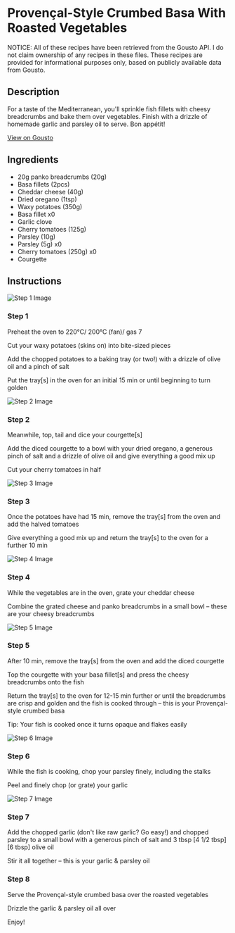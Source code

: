 # Provençal-Style Crumbed Basa With Roasted Vegetables

NOTICE: All of these recipes have been retrieved from the Gousto API. I do not claim ownership of any recipes in these files. These recipes are provided for informational purposes only, based on publicly available data from Gousto.

## Description

For a taste of the Mediterranean, you'll sprinkle fish fillets with cheesy breadcrumbs and bake them over vegetables. Finish with a drizzle of homemade garlic and parsley oil to serve. Bon appétit!

[View on Gousto](https://www.gousto.co.uk/recipes/cookbook/provencal-crumbed-fish-with-roast-vegetables)

## Ingredients

- 20g panko breadcrumbs (20g)
- Basa fillets (2pcs)
- Cheddar cheese (40g)
- Dried oregano (1tsp)
- Waxy potatoes (350g)
- Basa fillet x0
- Garlic clove
- Cherry tomatoes (125g)
- Parsley (10g)
- Parsley (5g) x0
- Cherry tomatoes (250g) x0
- Courgette

## Instructions

![Step 1 Image](https://production-media.gousto.co.uk/cms/recipe-step-image/1683.-step-1-x200.jpg)

### Step 1

Preheat the oven to 220°C/ 200°C (fan)/ gas 7

Cut your waxy potatoes (skins on) into bite-sized pieces

Add the chopped potatoes to a baking tray (or two!) with a drizzle of olive oil and a pinch of salt

Put the tray[s] in the oven for an initial 15 min or until beginning to turn golden

![Step 2 Image](https://production-media.gousto.co.uk/cms/recipe-step-image/1683.-step-2-x200.jpg)

### Step 2

Meanwhile, top, tail and dice your courgette[s]

Add the diced courgette to a bowl with your dried oregano, a generous pinch of salt and a drizzle of olive oil and give everything a good mix up

Cut your cherry tomatoes in half

![Step 3 Image](https://production-media.gousto.co.uk/cms/recipe-step-image/1683.-step-3-x200.jpg)

### Step 3

Once the potatoes have had 15 min, remove the tray[s] from the oven and add the halved tomatoes

Give everything a good mix up and return the tray[s] to the oven for a further 10 min

![Step 4 Image](https://production-media.gousto.co.uk/cms/recipe-step-image/1683.-step-4-x200.jpg)

### Step 4

While the vegetables are in the oven, grate your cheddar cheese

Combine the grated cheese and panko breadcrumbs in a small bowl – these are your cheesy breadcrumbs

![Step 5 Image](https://production-media.gousto.co.uk/cms/recipe-step-image/1683.-step-5-x200.jpg)

### Step 5

After 10 min, remove the tray[s] from the oven and add the diced courgette

Top the courgette with your basa fillet[s] and press the cheesy breadcrumbs onto the fish

Return the tray[s] to the oven for 12-15 min further or until the breadcrumbs are crisp and golden and the fish is cooked through – this is your Provençal-style crumbed basa

Tip: Your fish is cooked once it turns opaque and flakes easily

![Step 6 Image](https://production-media.gousto.co.uk/cms/recipe-step-image/1683.-step-6-x200.jpg)

### Step 6

While the fish is cooking, chop your parsley finely, including the stalks

Peel and finely chop (or grate) your garlic

![Step 7 Image](https://production-media.gousto.co.uk/cms/recipe-step-image/1683.-step-7-x200.jpg)

### Step 7

Add the chopped garlic (don't like raw garlic? Go easy!) and chopped parsley to a small bowl with a generous pinch of salt and 3 tbsp <span class="text-purple">[4 1/2 tbsp] </span><span class="text-danger">[6 tbsp] </span>olive oil

Stir it all together – this is your garlic & parsley oil

### Step 8

Serve the Provençal-style crumbed basa over the roasted vegetables

Drizzle the garlic & parsley oil all over

Enjoy!

